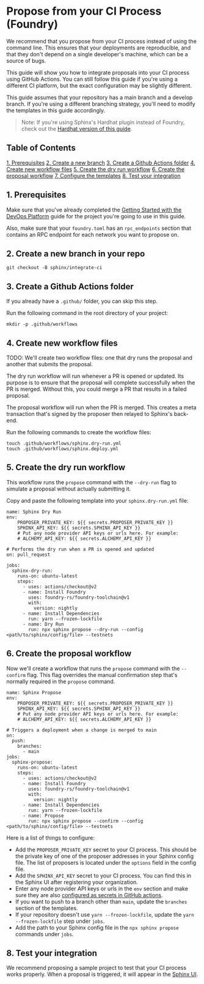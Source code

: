 # Propose from your CI Process (Foundry)

We recommend that you propose from your CI process instead of using the command line. This ensures that your deployments are reproducible, and that they don't depend on a single developer's machine, which can be a source of bugs.

This guide will show you how to integrate proposals into your CI process using GitHub Actions. You can still follow this guide if you're using a different CI platform, but the exact configuration may be slightly different.

This guide assumes that your repository has a main branch and a develop branch. If you're using a different branching strategy, you'll need to modify the templates in this guide accordingly.

> Note: If you're using Sphinx's Hardhat plugin instead of Foundry, check out the [Hardhat version of this guide](https://github.com/sphinx-labs/sphinx/blob/develop/docs/ci-hardhat-proposals.md).

## Table of Contents

[1. Prerequisites](#1-prerequisites)
[2. Create a new branch](#2-create-a-new-branch-in-your-repo)
[3. Create a Github Actions folder](#3-create-a-github-actions-folder)
[4. Create new workflow files](#4-create-new-workflow-files)
[5. Create the dry run workflow](#5-create-the-dry-run-workflow)
[6. Create the proposal workflow](#6-create-the-proposal-workflow)
[7. Configure the templates](#7-configure-the-templates)
[8. Test your integration](#8-test-your-integration)

## 1. Prerequisites

Make sure that you've already completed the [Getting Started with the DevOps Platform](https://github.com/sphinx-labs/sphinx/blob/develop/docs/ops-foundry-getting-started.md) guide for the project you're going to use in this guide.

Also, make sure that your `foundry.toml` has an `rpc_endpoints` section that contains an RPC endpoint for each network you want to propose on.

## 2. Create a new branch in your repo

```
git checkout -B sphinx/integrate-ci
```

## 3. Create a Github Actions folder

If you already have a `.github/` folder, you can skip this step.

Run the following command in the root directory of your project:

```
mkdir -p .github/workflows
```

## 4. Create new workflow files

TODO:
We'll create two workflow files: one that dry runs the proposal and another that submits the proposal.

The dry run workflow will run whenever a PR is opened or updated. Its purpose is to ensure that the proposal will complete successfully when the PR is merged. Without this, you could merge a PR that results in a failed proposal.

The proposal workflow will run when the PR is merged. This creates a meta transaction that's signed by the proposer then relayed to Sphinx's back-end.

Run the following commands to create the workflow files:

```
touch .github/workflows/sphinx.dry-run.yml
touch .github/workflows/sphinx.deploy.yml
```

## 5. Create the dry run workflow

This workflow runs the `propose` command with the `--dry-run` flag to simulate a proposal without actually submitting it.

Copy and paste the following template into your `sphinx.dry-run.yml` file:

```
name: Sphinx Dry Run
env:
    PROPOSER_PRIVATE_KEY: ${{ secrets.PROPOSER_PRIVATE_KEY }}
    SPHINX_API_KEY: ${{ secrets.SPHINX_API_KEY }}
    # Put any node provider API keys or urls here. For example:
    # ALCHEMY_API_KEY: ${{ secrets.ALCHEMY_API_KEY }}

# Performs the dry run when a PR is opened and updated
on: pull_request

jobs:
  sphinx-dry-run:
    runs-on: ubuntu-latest
    steps:
      - uses: actions/checkout@v2
      - name: Install Foundry
        uses: foundry-rs/foundry-toolchain@v1
        with:
          version: nightly
      - name: Install Dependencies
        run: yarn --frozen-lockfile
      - name: Dry Run
        run: npx sphinx propose --dry-run --config <path/to/sphinx/config/file> --testnets
```

## 6. Create the proposal workflow

Now we'll create a workflow that runs the `propose` command with the `--confirm` flag. This flag overrides the manual confirmation step that's normally required in the `propose` command.

```
name: Sphinx Propose
env:
    PROPOSER_PRIVATE_KEY: ${{ secrets.PROPOSER_PRIVATE_KEY }}
    SPHINX_API_KEY: ${{ secrets.SPHINX_API_KEY }}
    # Put any node provider API keys or urls here. For example:
    # ALCHEMY_API_KEY: ${{ secrets.ALCHEMY_API_KEY }}

# Triggers a deployment when a change is merged to main
on:
  push:
    branches:
      - main
jobs:
  sphinx-propose:
    runs-on: ubuntu-latest
    steps:
      - uses: actions/checkout@v2
      - name: Install Foundry
        uses: foundry-rs/foundry-toolchain@v1
        with:
          version: nightly
      - name: Install Dependencies
        run: yarn --frozen-lockfile
      - name: Propose
        run: npx sphinx propose --confirm --config <path/to/sphinx/config/file> --testnets
```

Here is a list of things to configure:
- Add the `PROPOSER_PRIVATE_KEY` secret to your CI process. This should be the private key of one of the proposer addresses in your Sphinx config file. The list of proposers is located under the `options` field in the config file.
- Add the `SPHINX_API_KEY` secret to your CI process. You can find this in the Sphinx UI after registering your organization.
- Enter any node provider API keys or urls in the `env` section and make sure they are also [configured as secrets in GitHub actions](https://docs.github.com/en/actions/security-guides/encrypted-secrets#creating-encrypted-secrets-for-a-repository).
- If you want to push to a branch other than `main`, update the `branches` section of the templates.
- If your repository doesn't use `yarn --frozen-lockfile`, update the `yarn --frozen-lockfile` step under `jobs`.
- Add the path to your Sphinx config file in the `npx sphinx propose` commands under `jobs`.

## 8. Test your integration

We recommend proposing a sample project to test that your CI process works properly. When a proposal is triggered, it will appear in the [Sphinx UI](https://www.sphinx.dev).

